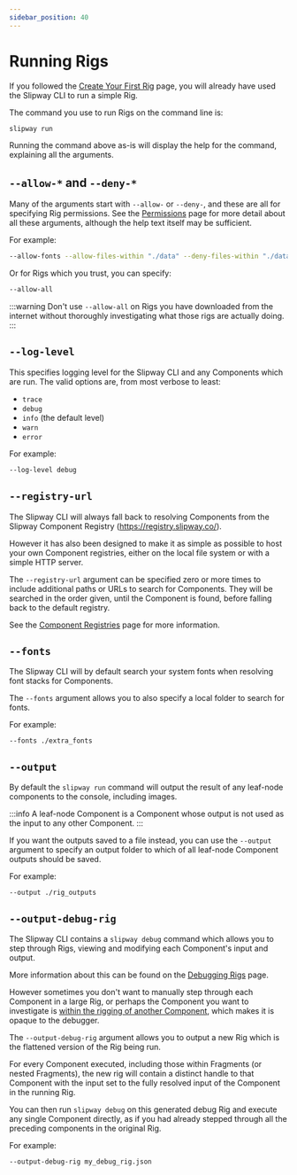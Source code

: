 ```yaml
---
sidebar_position: 40
---
```


# Running Rigs

If you followed the [Create Your First Rig](/docs/getting-started/create-your-first-rig.md) page, you will already have
used the Slipway CLI to run a simple Rig.

The command you use to run Rigs on the command line is:

```sh
slipway run
```

Running the command above as-is will display the help for the command, explaining all the arguments.

## `--allow-*` and `--deny-*`

Many of the arguments start with `--allow-` or `--deny-`, and these are all for specifying Rig permissions.
See the [Permissions](/docs/basics/permissions) page for more detail about all these arguments, although
the help text itself may be sufficient.

For example:
```sh
--allow-fonts --allow-files-within "./data" --deny-files-within "./data/secrets" --allow-registry-components
```

Or for Rigs which you trust, you can specify:
```sh
--allow-all
```

:::warning
Don't use `--allow-all` on Rigs you have downloaded from the internet without thoroughly investigating
what those rigs are actually doing.
:::

## `--log-level`

This specifies logging level for the Slipway CLI and any Components which are run.
The valid options are, from most verbose to least:
- `trace`
- `debug`
- `info` (the default level)
- `warn`
- `error`

For example:
```sh
--log-level debug
```

## `--registry-url`

The Slipway CLI will always fall back to resolving Components from the Slipway Component Registry (https://registry.slipway.co/).

However it has also been designed to make it as simple as possible to host your own Component registries, 
either on the local file system or with a simple HTTP server.

The `--registry-url` argument can be specified zero or more times to include additional paths or URLs to search for Components.
They will be searched in the order given, until the Component is found, before falling back to the default registry.

See the [Component Registries](/docs/guides/component-registries#custom-component-registries) page for more information.

## `--fonts`

The Slipway CLI will by default search your system fonts when resolving font stacks for Components.

The `--fonts` argument allows you to also specify a local folder to search for fonts.

For example:

```
--fonts ./extra_fonts
```

## `--output`

By default the `slipway run` command will output the result of any leaf-node components to the console, including images.

:::info
A leaf-node Component is a Component whose output is not used as the input to any other Component.
:::

If you want the outputs saved to a file instead, you can use the `--output` argument to specify 
an output folder to which of all leaf-node Component outputs should be saved.

For example:
```
--output ./rig_outputs
```

## `--output-debug-rig`

The Slipway CLI contains a `slipway debug` command which allows you to step through
Rigs, viewing and modifying each Component's input and output.

More information about this can be found on the [Debugging Rigs](/docs/guides/debugging-rigs) page.

However sometimes you don't want to manually step through each Component in a large Rig, or perhaps the Component
you want to investigate is [within the rigging of another Component](/docs/basics/components#rigging), which makes it is opaque to the debugger.

The `--output-debug-rig` argument allows you to output a new Rig which is the flattened version of the
Rig being run.

For every Component executed, including those within Fragments (or nested Fragments), the new rig will contain
a distinct handle to that Component with the input set to the fully resolved input of the Component in the running Rig.

You can then run `slipway debug` on this generated debug Rig and execute any single Component directly, as if you had
already stepped through all the preceding components in the original Rig.

For example:
```sh
--output-debug-rig my_debug_rig.json
```

